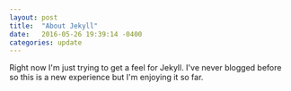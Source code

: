 ```yaml
---
layout: post
title:  "About Jekyll"
date:   2016-05-26 19:39:14 -0400
categories: update
---
```

Right now I'm just trying to get a feel for Jekyll. I've never blogged before so this is a new experience but I'm enjoying it so far. 

[jekyll-docs]: http://jekyllrb.com/docs/home
[jekyll-gh]:   https://github.com/jekyll/jekyll
[jekyll-talk]: https://talk.jekyllrb.com/
